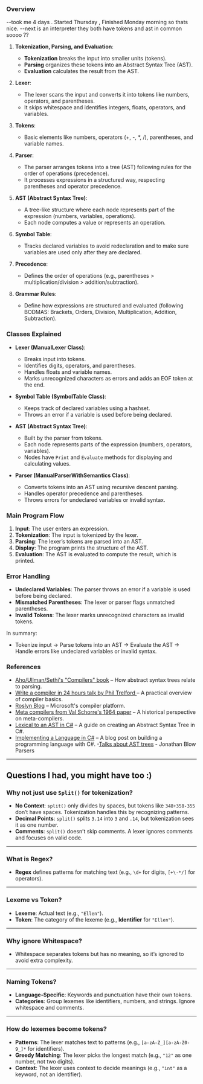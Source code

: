 ### Overview

--took me 4 days . Started Thursday , Finished Monday morning so thats nice.
--next is an interpreter they both have tokens and ast in common soooo  ??

1. **Tokenization, Parsing, and Evaluation**: 
   - **Tokenization** breaks the input into smaller units (tokens).
   - **Parsing** organizes these tokens into an Abstract Syntax Tree (AST).
   - **Evaluation** calculates the result from the AST.

2. **Lexer**: 
   - The lexer scans the input and converts it into tokens like numbers, operators, and parentheses.
   - It skips whitespace and identifies integers, floats, operators, and variables.

3. **Tokens**: 
   - Basic elements like numbers, operators (+, -, *, /), parentheses, and variable names.

4. **Parser**:
   - The parser arranges tokens into a tree (AST) following rules for the order of operations (precedence).
   - It processes expressions in a structured way, respecting parentheses and operator precedence.

5. **AST (Abstract Syntax Tree)**:
   - A tree-like structure where each node represents part of the expression (numbers, variables, operations).
   - Each node computes a value or represents an operation.

6. **Symbol Table**:
   - Tracks declared variables to avoid redeclaration and to make sure variables are used only after they are declared.

7. **Precedence**:
   - Defines the order of operations (e.g., parentheses > multiplication/division > addition/subtraction).

8. **Grammar Rules**:
   - Define how expressions are structured and evaluated (following BODMAS: Brackets, Orders, Division, Multiplication, Addition, Subtraction).

### Classes Explained

- **Lexer (ManualLexer Class)**:
   - Breaks input into tokens.
   - Identifies digits, operators, and parentheses.
   - Handles floats and variable names.
   - Marks unrecognized characters as errors and adds an EOF token at the end.

- **Symbol Table (SymbolTable Class)**:
   - Keeps track of declared variables using a hashset.
   - Throws an error if a variable is used before being declared.

- **AST (Abstract Syntax Tree)**:
   - Built by the parser from tokens.
   - Each node represents parts of the expression (numbers, operators, variables).
   - Nodes have `Print` and `Evaluate` methods for displaying and calculating values.

- **Parser (ManualParserWithSemantics Class)**:
   - Converts tokens into an AST using recursive descent parsing.
   - Handles operator precedence and parentheses.
   - Throws errors for undeclared variables or invalid syntax.

### Main Program Flow

1. **Input**: The user enters an expression.
2. **Tokenization**: The input is tokenized by the lexer.
3. **Parsing**: The lexer’s tokens are parsed into an AST.
4. **Display**: The program prints the structure of the AST.
5. **Evaluation**: The AST is evaluated to compute the result, which is printed.

### Error Handling

- **Undeclared Variables**: The parser throws an error if a variable is used before being declared.
- **Mismatched Parentheses**: The lexer or parser flags unmatched parentheses.
- **Invalid Tokens**: The lexer marks unrecognized characters as invalid tokens.

In summary:
- Tokenize input → Parse tokens into an AST → Evaluate the AST → Handle errors like undeclared variables or invalid syntax.

### References

- [Aho/Ullman/Sethi's "Compilers" book](https://stackoverflow.com/questions/5739133/are-there-any-fun-ways-to-learn-about-languages-grammars-parsing-and-compile) – How abstract syntax trees relate to parsing.
- [Write a compiler in 24 hours talk by Phil Trelford ](https://www.youtube.com/watch?v=5kHRmc-R9d8) – A practical overview of compiler basics.
- [Roslyn Blog](http://blogs.msdn.com/b/visualstudio/archive/2011/10/19/introducing-the-microsoft-roslyn-ctp.aspx) – Microsoft's compiler platform.
- [Meta compilers from Val Schorre's 1964 paper](http://www.ibm-1401.info/Meta-II-schorre.pdf) – A historical perspective on meta-compilers.
- [Lexical to an AST in C#](https://medium.com/@matthew47671280/lexical-to-an-ast-with-c-6e378f76ac7f) – A guide on creating an Abstract Syntax Tree in C#.
- [Implementing a Language in C#](https://www.alexwilson.io/implementing-language-csharp-3/) – A blog post on building a programming language with C#.
-[Talks about AST trees](https://www.youtube.com/watch?v=MnctEW1oL-E&t=248s&pp=ygUXam9uYXRoYW4gYmxvdyAtIHBhcnNpbmc%3D) - Jonathan Blow Parsers

---
## Questions I had, you might have too :)
### Why not just use `Split()` for tokenization?

- **No Context**: `split()` only divides by spaces, but tokens like `348+358-355` don’t have spaces. Tokenization handles this by recognizing patterns.
- **Decimal Points**: `split()` splits `3.14` into `3` and `.14`, but tokenization sees it as one number.
- **Comments**: `split()` doesn’t skip comments. A lexer ignores comments and focuses on valid code.

---

### What is Regex?

- **Regex** defines patterns for matching text (e.g., `\d+` for digits, `[+\-*/]` for operators).

---

### Lexeme vs Token?

- **Lexeme**: Actual text (e.g., `"Ellen"`).
- **Token**: The category of the lexeme (e.g., **Identifier** for `"Ellen"`).

---

### Why ignore Whitespace?

- Whitespace separates tokens but has no meaning, so it’s ignored to avoid extra complexity.

---

### Naming Tokens?

- **Language-Specific**: Keywords and punctuation have their own tokens.
- **Categories**: Group lexemes like identifiers, numbers, and strings. Ignore whitespace and comments.

---

### How do lexemes become tokens?

- **Patterns**: The lexer matches text to patterns (e.g., `[a-zA-Z_][a-zA-Z0-9_]*` for identifiers).
- **Greedy Matching**: The lexer picks the longest match (e.g., `"12"` as one number, not two digits).
- **Context**: The lexer uses context to decide meanings (e.g., `"int"` as a keyword, not an identifier).
